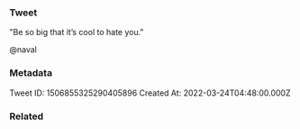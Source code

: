 ### Tweet
"Be so big that it’s cool to hate you."

@naval

### Metadata
Tweet ID: 1506855325290405896
Created At: 2022-03-24T04:48:00.000Z

### Related

